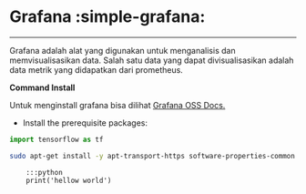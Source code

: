 # Grafana :simple-grafana:
-------------------------------------------

Grafana adalah alat yang digunakan untuk menganalisis dan memvisualisasikan data. Salah satu data yang dapat divisualisasikan adalah data metrik yang didapatkan dari prometheus.


**Command Install**

Untuk menginstall grafana bisa dilihat [Grafana OSS Docs.](https://grafana.com/docs/grafana/latest/?pg=oss-graf&plcmt=hero-btn-2)

* Install the prerequisite packages:

```python
import tensorflow as tf
```


```bash
sudo apt-get install -y apt-transport-https software-properties-common wget
```
```
    :::python
    print('hellow world')
```
